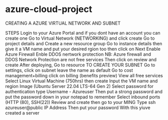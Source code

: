 # azure-cloud-project
CREATING A AZURE VIRTUAL NETWORK AND SUBNET


STEPS
Login to your Azure Portal and if you dont have an account you can create one 
Go to Virtual Network (NETWORKING) and click create
Go to project details and 
Create a new resource group
Go to instance details then give it a VM name and put your desired rgion too
then click on Next 
Enable Azure Firewall
Enble DDOS nertwork protection 
NB: Azure firewall and DDOS Network Protection are not free services 
Then click on review and create 
After deploying, Go to resource 
TO CREATE YOUR SUBNET
Go to settings, click on subnet
leave the name as default
Go to cost management+billing
click on billing (benefits preview)
View all free services 
Select Linux Virtual Machine (750hrs) then create 
Input the VM name and region 
Image (Ubuntu Server 22.04 LTS-64 Gen 2)
Select password for authentication type 
Username - Azureuser
Then put a strong password and put the password down in your notepad to remember 
Select inbound ports (HTTP (80), SSH(22))
Review and create 
then go to your MING
Type  ssh azureuser@public IP Address
Then put your password 
With this yiuve created a server 
